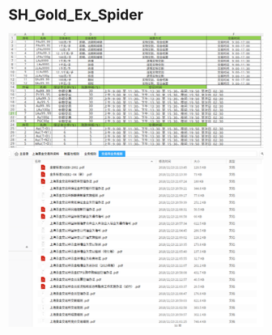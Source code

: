 # SH_Gold_Ex_Spider
![image](https://github.com/Greenbirch2007/SH_Gold_Ex_Spider/blob/master/%E6%B7%B1%E5%BA%A6%E6%88%AA%E5%9B%BE_%E9%80%89%E6%8B%A9%E5%8C%BA%E5%9F%9F_20181123215010.png)
![image](https://github.com/Greenbirch2007/SH_Gold_Ex_Spider/blob/master/%E6%B7%B1%E5%BA%A6%E6%88%AA%E5%9B%BE_%E9%80%89%E6%8B%A9%E5%8C%BA%E5%9F%9F_20181123214609.png)
